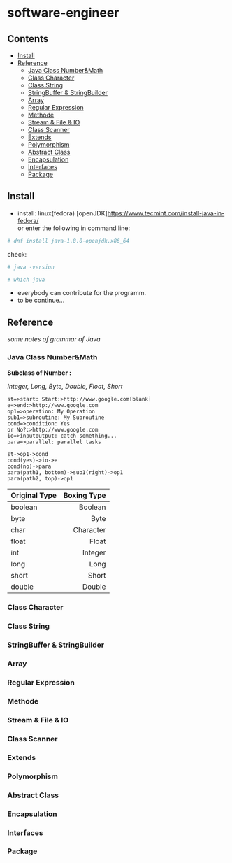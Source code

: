 # software-engineer  

## Contents  

- [Install](#install)
- [Reference](#reference)
    - [Java Class Number&Math](#number_math)
    - [Class Character](#character)
    - [Class String](#string)
    - [StringBuffer & StringBuilder](#buffer_builder)
    - [Array](#array)
    - [Regular Expression](#regular_expression)
    - [Methode](#methode)
    - [Stream & File & IO](file_io)
    - [Class Scanner](#scanner)
    - [Extends](#extends)
    - [Polymorphism](#polymorphism)
    - [Abstract Class](#abstract)
    - [Encapsulation](#encapsulation)
    - [Interfaces](#interfaces)
    - [Package](#package)
## Install  

- install: linux(fedora) [openJDK]https://www.tecmint.com/install-java-in-fedora/   
or enter the following in command line: 
```bash
# dnf install java-1.8.0-openjdk.x86_64 
```  

check: 
```bash
# java -version
```  

```bash
# which java
```  

- everybody can contribute for the programm. 
- to be continue...  

## Reference  

*some notes of grammar of Java*  

### Java Class Number&Math  

**Subclass of Number :**  

*Integer, Long, Byte, Double, Float, Short*  

```flow
st=>start: Start:>http://www.google.com[blank]
e=>end:>http://www.google.com
op1=>operation: My Operation
sub1=>subroutine: My Subroutine
cond=>condition: Yes
or No?:>http://www.google.com
io=>inputoutput: catch something...
para=>parallel: parallel tasks

st->op1->cond
cond(yes)->io->e
cond(no)->para
para(path1, bottom)->sub1(right)->op1
para(path2, top)->op1
```

Original Type|Boxing Type
---|---: 
boolean|Boolean 
byte|Byte 
char|Character 
float|Float
int|Integer 
long|Long
short|Short 
double|Double  


### Class Character  

### Class String  

### StringBuffer & StringBuilder  

### Array  

### Regular Expression  

### Methode  

### Stream & File & IO  

### Class Scanner  

### Extends  

### Polymorphism  

### Abstract Class  

### Encapsulation  

### Interfaces  

### Package  



